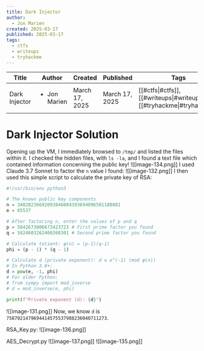 ```yaml
---
title: Dark Injector
author:
  - Jon Marien
created: 2025-03-17
published: 2025-03-17
tags:
  - ctfs
  - writeups
  - tryhackme
---
```


| Title         | Author                       | Created        | Published      | Tags                                                                   |
| ------------- | ---------------------------- | -------------- | -------------- | ---------------------------------------------------------------------- |
| Dark Injector | <ul><li>Jon Marien</li></ul> | March 17, 2025 | March 17, 2025 | [[#ctfs\|#ctfs]], [[#writeups\|#writeups]], [[#tryhackme\|#tryhackme]] |

# Dark Injector Solution
Opening up the VM, I immediately browsed to `/tmp/` and listed the files within it. I checked the hidden files, with `ls -la`, and I found a text file which contained information concerning the public key!
![[image-134.png]]
I used Claude 3.7 Sonnet to factor the `n` value I found:
![[image-132.png]]
I then used this simple script to calculate the private key of RSA:
```python
#!/usr/bin/env python3

# The known public key components
n = 34028236692093846084393694896501188881
e = 65537

# After factoring n, enter the values of p and q
p = 5842673006673423723 # First prime factor you found
q = 5824603262460268301 # Second prime factor you found

# Calculate totient: φ(n) = (p-1)(q-1)
phi = (p - 1) * (q - 1)

# Calculate d (private exponent): d ≡ e^(-1) (mod φ(n))
# In Python 3.8+:
d = pow(e, -1, phi)
# For older Python:
# from sympy import mod_inverse
# d = mod_inverse(e, phi)

print(f"Private exponent (d): {d}")

```
![[image-131.png]]
Now, we know `d` is `7587021479694414575537988236040711273`.

RSA_Key.py:
![[image-136.png]]

AES_Decrypt.py
![[image-137.png]]
![[image-135.png]]
